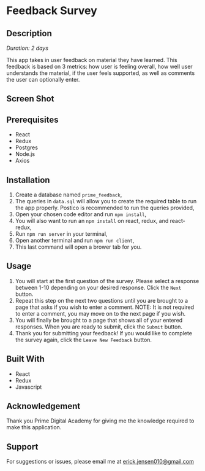 # Feedback Survey

## Description
*Duration: 2 days*

This app takes in user feedback on material they have learned. This feedback is based on 3 metrics: how user is feeling overall, how well user understands the material, if the user feels supported, as well as comments the user can optionally enter.

## Screen Shot


## Prerequisites
- React
- Redux
- Postgres
- Node.js
- Axios


## Installation
1. Create a database named `prime_feedback`,
2. The queries in `data.sql` will allow you to create the required table to run the app properly. Postico is recommended to run the queries provided,
3. Open your chosen code editor and run `npm install`,
4. You will also want to run an `npm install` on react, redux, and react-redux,
5. Run `npm run server` in your terminal,
6. Open another terminal and run `npm run client`,
7. This last command will open a brower tab for you.

## Usage
1. You will start at the first question of the survey. Please select a response between 1-10 depending on your desired response. Click the `Next` button.
2. Repeat this step on the next two questions until you are brought to a page that asks if you wish to enter a comment. NOTE: It is not required to enter a comment, you may move on to the next page if you wish. 
3. You will finally be brought to a page that shows all of your entered responses. When you are ready to submit, click the `Submit` button.
4. Thank you for submitting your feedback! If you would like to complete the survey again, click the `Leave New Feedback` button.

## Built With
- React
- Redux
- Javascript

## Acknowledgement
Thank you  Prime Digital Academy for giving me the knowledge required to make this application.

## Support
For suggestions or issues, please email me at erick.jensen010@gmail.com
